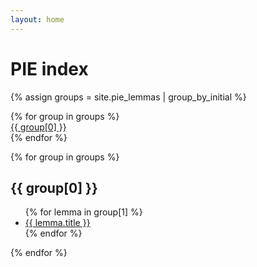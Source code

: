 ```yaml
---
layout: home
---
```


<h1>PIE index</h1>

{% assign groups = site.pie_lemmas | group_by_initial %}

<div class="grid grid-cols-8">
{% for group in groups %}
<div><a href="#letter-{{ group[0] | downcase }}">{{ group[0] }}</a></div>
{% endfor %}
</div>

{% for group in groups %}
  <h2 id="letter-{{ group[0] | downcase }}">{{ group[0] }}</h2>
  <ul class="grid grid-cols-4">
  {% for lemma in group[1] %}
    <li><a href="{{ lemma.url }}">{{ lemma.title }}</a></li>
  {% endfor %}
  </ul>
{% endfor %}
